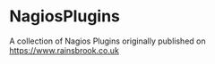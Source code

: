 # NagiosPlugins
A collection of Nagios Plugins originally published on https://www.rainsbrook.co.uk

